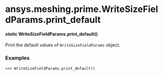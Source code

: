 <a id="ansys-meshing-prime-writesizefieldparams-print-default"></a>

# ansys.meshing.prime.WriteSizeFieldParams.print_default

<a id="ansys.meshing.prime.WriteSizeFieldParams.print_default"></a>

#### *static* WriteSizeFieldParams.print_default()

Print the default values of `WriteSizeFieldParams` object.

### Examples

```pycon
>>> WriteSizeFieldParams.print_default()
```

<!-- !! processed by numpydoc !! -->
